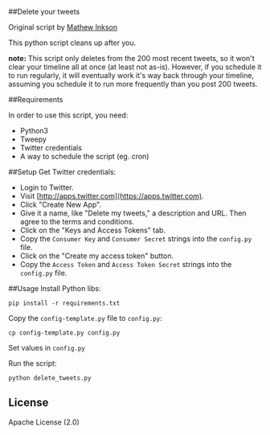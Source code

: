 ##Delete your tweets

Original script by [Mathew Inkson](http://www.mathewinkson.com/2015/03/delete-old-tweets-selectively-using-python-and-tweepy)

This python script cleans up after you.


**note:** This script only deletes from the 200 most recent tweets, so it
won't clear your timeline all at once (at least not as-is). However, if you schedule
it to run regularly, it will eventually work it's way back through your timeline,
assuming you schedule it to run more frequently than you post 200 tweets.

##Requirements

In order to use this script, you need:

 *  Python3
 *  Tweepy
 *  Twitter credentials
 *  A way to schedule the script (eg. cron)


##Setup
Get Twitter credentials:

  * Login to Twitter.
  * Visit [http://apps.twitter.com](https://apps.twitter.com).
  * Click "Create New App".
  * Give it a name, like "Delete my tweets," a description and URL.
    Then agree to the terms and conditions.
  * Click on the "Keys and Access Tokens" tab.
  * Copy the `Consumer Key` and `Consumer Secret` strings into the
    `config.py` file.
  * Click on the "Create my access token" button.
  * Copy the `Access Token` and `Access Token Secret` strings into
    the `config.py` file.

##Usage
Install Python libs:

    pip install -r requirements.txt

Copy the `config-template.py` file to `config.py`:

    cp config-template.py config.py

Set values in `config.py`


Run the script:

    python delete_tweets.py

## License
Apache License (2.0)
